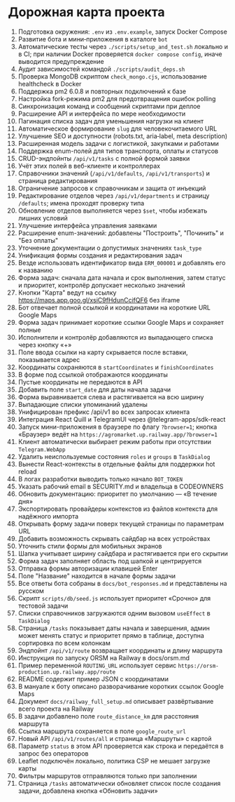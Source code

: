 <!-- Назначение файла: краткий план развития проекта. -->

# Дорожная карта проекта

1. Подготовка окружения: `.env` из `.env.example`, запуск Docker Compose
2. Развитие бота и мини‑приложения в каталоге `bot`
3. Автоматические тесты через `./scripts/setup_and_test.sh` локально и в CI; при наличии Docker проверяется `docker compose config`, иначе выводится предупреждение
4. Аудит зависимостей командой `./scripts/audit_deps.sh`
5. Проверка MongoDB скриптом `check_mongo.cjs`, использование healthcheck в Docker
6. Поддержка pm2 6.0.8 и повторных подключений к базе
7. Настройка fork-режима pm2 для предотвращения ошибок polling
8. Синхронизация команд и сообщений скриптами при деплое
9. Расширение API и интерфейса по мере необходимости
10. Пагинация списка задач для уменьшения нагрузки на клиент
11. Автоматическое формирование `slug` для человекочитаемого URL
12. Улучшение SEO и доступности (robots.txt, aria‑label, meta description)
13. Расширенная модель задачи с логистикой, закупками и работами
14. Поддержка enum-полей для типов транспорта, оплаты и статусов
15. CRUD-эндпойнты `/api/v1/tasks` с полной формой заявки
16. Учёт этих полей в веб-клиенте и контроллерах
17. Справочники значений (`/api/v1/defaults`, `/api/v1/transports`) и страница редактирования
18. Ограничение запросов к справочникам и защита от инъекций
19. Редактирование отделов через `/api/v1/departments` и страницу `/defaults`; имена проходят проверку типа
20. Обновление отделов выполняется через `$set`, чтобы избежать лишних условий
21. Улучшение интерфейса управления заявками
22. Расширение enum-значений: добавлены "Построить", "Починить" и "Без оплаты"
23. Уточнение документации о допустимых значениях `task_type`
24. Унификация формы создания и редактирования задач
25. Везде использовать идентификатор вида `ERM_000001` и добавлять его к названию
26. Форма задач: сначала дата начала и срок выполнения, затем статус и приоритет, контролёр допускает несколько значений
27. Кнопки "Карта" ведут на ссылку <https://maps.app.goo.gl/xsiC9fHdunCcifQF6> без iframe
28. Бот отвечает полной ссылкой и координатами на короткие URL Google Maps
29. Форма задач принимает короткие ссылки Google Maps и сохраняет полные
30. Исполнители и контролёр добавляются из выпадающего списка через кнопку «+»
31. Поле ввода ссылки на карту скрывается после вставки, показывается адрес
32. Координаты сохраняются в `startCoordinates` и `finishCoordinates`
33. В форме под ссылкой отображаются координаты
34. Пустые координаты не передаются в API
34. Добавить поле `start_date` для даты начала задачи
34. Форма выравнивается слева и растягивается на всю ширину
35. Выпадающие списки упоминаний удалены
36. Унифицирован префикс /api/v1 во всех запросах клиента
36. Интеграция React Quill и TelegramUI через @telegram-apps/sdk-react
37. Запуск мини-приложения в браузере по флагу `?browser=1`; кнопка «Браузер» ведёт на `https://agromarket.up.railway.app/?browser=1`
38. Клиент автоматически выбирает режим работы при отсутствии `Telegram.WebApp`
39. Удалить неиспользуемые состояния `roles` и `groups` в `TaskDialog`
40. Вынести React-контексты в отдельные файлы для поддержки hot reload
41. В логах разработки выводить только начало `BOT_TOKEN`
42. Указать рабочий email в SECURITY.md и владельца в CODEOWNERS
43. Обновить документацию: приоритет по умолчанию — «В течение дня»
44. Экспортировать провайдеры контекстов из файлов контекста для надёжного импорта
45. Открывать форму задачи поверх текущей страницы по параметрам URL
46. Добавить возможность скрывать сайдбар на всех устройствах
47. Уточнить стили формы для мобильных экранов
48. Шапка учитывает ширину сайдбара и растягивается при его скрытии
49. Форма задач заполняет область под шапкой и центрируется
50. Отправка формы авторизации клавишей Enter
51. Поле "Название" находится в начале формы задачи
52. Все ответы бота собраны в `docs/bot_responses.md` и представлены на русском
53. Скрипт `scripts/db/seed.js` использует приоритет «Срочно» для тестовой задачи
54. Списки справочников загружаются одним вызовом `useEffect` в `TaskDialog`
55. Страница `/tasks` показывает даты начала и завершения,
    админ может менять статус и приоритет прямо в таблице,
    доступна сортировка по всем колонкам
56. Эндпойнт `/api/v1/route` возвращает координаты и длину маршрута
57. Инструкция по запуску ORSM на Railway в docs/orsm.md
58. Пример переменной `ROUTING_URL` использует сервис `https://orsm-production.up.railway.app/route`
59. README содержит пример JSON с координатами
60. В мануале к боту описано разворачивание коротких ссылок Google Maps
61. Документ `docs/railway_full_setup.md` описывает развёртывание всего проекта на Railway
62. В задачи добавлено поле `route_distance_km` для расстояния маршрута
63. Ссылка маршрута сохраняется в поле `google_route_url`
64. Новый API `/api/v1/routes/all` и страница «Маршруты» с картой
65. Параметр `status` в этом API проверяется как строка и передаётся в запрос без операторов
66. Leaflet подключён локально, политика CSP не мешает загрузке карты
67. Фильтры маршрутов отправляются только при заполнении
68. Страница `/tasks` автоматически обновляет список после создания задачи,
    добавлена кнопка «Обновить задачи»


